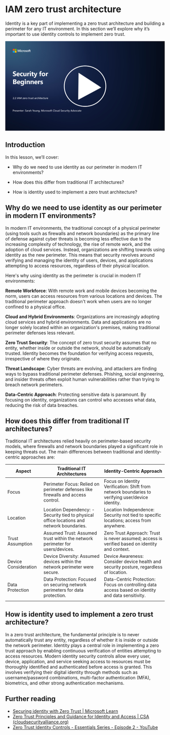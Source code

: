 # IAM zero trust architecture

Identity is a key part of implementing a zero trust architecture and building a perimeter for any IT environment. In this section we’ll explore why it’s important to use identity controls to implement zero trust.

[![Watch the video](images/2-2_placeholder.png)](https://learn-video.azurefd.net/vod/player?id=69fb20f6-0f81-4660-b6cd-dcd75d34bd98)

## Introduction

In this lesson, we’ll cover:

 - Why do we need to use identity as our perimeter in modern IT
   environments?
   
 - How does this differ from traditional IT architectures?

   
   

 - How is identity used to implement a zero trust architecture?

## Why do we need to use identity as our perimeter in modern IT environments?

In modern IT environments, the traditional concept of a physical perimeter (using tools such as firewalls and network boundaries) as the primary line of defense against cyber threats is becoming less effective due to the increasing complexity of technology, the rise of remote work, and the adoption of cloud services. Instead, organizations are shifting towards using identity as the new perimeter. This means that security revolves around verifying and managing the identity of users, devices, and applications attempting to access resources, regardless of their physical location.

Here's why using identity as the perimeter is crucial in modern IT environments:

**Remote Workforce**: With remote work and mobile devices becoming the norm, users can access resources from various locations and devices. The traditional perimeter approach doesn't work when users are no longer confined to a physical office.

**Cloud and Hybrid Environments**: Organizations are increasingly adopting cloud services and hybrid environments. Data and applications are no longer solely located within an organization's premises, making traditional perimeter defenses less relevant.

**Zero Trust Security**: The concept of zero trust security assumes that no entity, whether inside or outside the network, should be automatically trusted. Identity becomes the foundation for verifying access requests, irrespective of where they originate.

**Threat Landscape**: Cyber threats are evolving, and attackers are finding ways to bypass traditional perimeter defenses. Phishing, social engineering, and insider threats often exploit human vulnerabilities rather than trying to breach network perimeters.

**Data-Centric Approach**: Protecting sensitive data is paramount. By focusing on identity, organizations can control who accesses what data, reducing the risk of data breaches.

## How does this differ from traditional IT architectures?

Traditional IT architectures relied heavily on perimeter-based security models, where firewalls and network boundaries played a significant role in keeping threats out. The main differences between traditional and identity-centric approaches are:

|      Aspect                 |      Traditional IT Architectures                                                                  |      Identity-Centric Approach                                                                             |
|-----------------------------|----------------------------------------------------------------------------------------------------|------------------------------------------------------------------------------------------------------------|
|     Focus                   |     Perimeter Focus: Relied on perimeter defenses like firewalls and   access control.             |     Focus on Identity Verification: Shift from network boundaries to verifying   user/device identity.     |
|     Location                |     Location Dependency: - Security tied to physical office locations and   network boundaries.    |     Location Independence: Security not tied to specific locations; access   from anywhere.                |
|     Trust Assumption        |     Assumed Trust: Assumed trust within the network perimeter for   users/devices.                 |     Zero Trust Approach: Trust is never assumed; access is verified based   on identity and context.       |
|     Device Consideration    |     Device Diversity: Assumed devices within the network perimeter were   secure.                  |     Device Awareness: Consider device health and security posture,   regardless of location.               |
|     Data Protection         |     Data Protection: Focused on securing network perimeters for data   protection.                 |     Data-Centric Protection: Focus on controlling data access based on   identity and data sensitivity.    |
|                             |                                                                                                    |                                                                                                            |


## How is identity used to implement a zero trust architecture?

In a zero trust architecture, the fundamental principle is to never automatically trust any entity, regardless of whether it is inside or outside the network perimeter. Identity plays a central role in implementing a zero trust approach by enabling continuous verification of entities attempting to access resources. Modern identity security controls allow every user, device, application, and service seeking access to resources must be thoroughly identified and authenticated before access is granted. This involves verifying their digital identity through methods such as username/password combinations, multi-factor authentication (MFA), biometrics, and other strong authentication mechanisms.

## Further reading

- [Securing identity with Zero Trust | Microsoft Learn](https://learn.microsoft.com/en-us/security/zero-trust/deploy/identity?WT.mc_id=academic-96948-sayoung)
- [Zero Trust Principles and Guidance for Identity and Access | CSA (cloudsecurityalliance.org)](https://cloudsecurityalliance.org/artifacts/zero-trust-principles-and-guidance-for-iam/)
- [Zero Trust Identity Controls - Essentials Series - Episode 2 - YouTube](https://www.youtube.com/watch?v=fQZQznIKcGM&list=PLXtHYVsvn_b_gtX1-NB62wNervQx1Fhp4&index=13)
